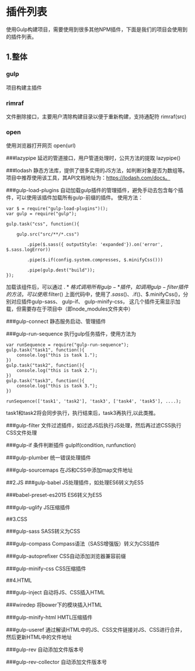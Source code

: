 
# 插件列表

使用Gulp构建项目，需要使用到很多其他NPM插件，下面是我们的项目会使用到的插件列表。

## 1.整体

### gulp
项目构建主插件

### rimraf
文件删除接口，主要用户清除构建目录以便于重新构建，支持通配符
rimraf(src)

### open
使用浏览器打开网页
open(url)

###lazypipe
延迟的管道接口，用户管道处理时，公共方法的提取
lazypipe()

###lodash
静态方法库，提供了很多实用的JS方法，如判断对象是否为数组等。项目中推荐使用该工具，其API文档地址为：https://lodash.com/docs。

###gulp-load-plugins
自动加载gulp插件的管理插件，避免手动去包含每个插件，可以使用该插件加载所有gulp-前缀的插件。
使用方法：
```
var $ = require("gulp-load-plugins")();
var gulp = require("gulp");

gulp.task("css", function(){
    
	gulp.src("src/**/*.css")
    
		.pipe($.sass({ outputStyle: 'expanded'}).on('error', $.sass.logError))
            
		.pipe($.if(config.system.compresses, $.minifyCss()))
        
		.pipe(gulp.dest("build"));
});
```
加载该组件后，可以通过 $.* 格式调用所有gulp-*插件，如调用gulp-filter插件的方法，可以使用$.filter()
上面代码中，使用了$.sass()、$.if()、$.minifyCss()，分别对应插件gulp-sass、 gulp-if、 gulp-minify-css，
这几个插件无需显示加载，但需要存在于项目中（即node_modules文件夹中）

###gulp-connect
静态服务启动、管理插件

###gulp-run-sequence
执行gulp任务插件，使用方法为
```
var runSequence = require("gulp-run-sequence");
gulp.task("task1", function(){
    console.log("this is task 1.");
})
gulp.task("task2", function(){
    console.log("this is task 2.");
})
gulp.task("task3", function(){
    console.log("this is task 3.");
})

runSequence(['task1', 'task2'], 'task3', ['task4', 'task5'], ....);

```
task1和task2将会同步执行，执行结束后，task3再执行,以此类推。

###gulp-filter
文件过滤插件，如过滤JS后执行JS处理，然后再过滤CSS执行CSS文件处理

###gulp-if
条件判断插件
gulpIf(condition, runfunction)

###gulp-plumber
统一错误处理插件

###gulp-sourcemaps
在JS和CSS中添加map文件地址



##2.JS
###gulp-babel
JS处理插件，如处理ES6转义为ES5

###babel-preset-es2015
ES6转义为ES5

###gulp-uglify
JS压缩插件


##3.CSS

###gulp-sass
SASS转义为CSS

###gulp-compass
Compass语法（SASS增强版）转义为CSS插件

###gulp-autoprefixer
CSS自动添加浏览器兼容前缀

###gulp-minify-css
CSS压缩插件

##4.HTML

###gulp-inject
自动将JS、CSS插入HTML

###wiredep
将bower下的模块插入HTML

###gulp-minify-html
HMTL压缩插件

###gulp-useref
通过解读HTML中的JS、CSS文件链接对JS、CSS进行合并，然后更新HTML中的文件地址

###gulp-rev
自动添加文件版本号

###gulp-rev-collector 
自动添加文件版本号